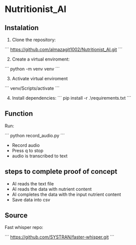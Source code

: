 # Nutritionist_AI

## Instalation

1. Clone the repository:

´´´
https://github.com/almazagit1002/Nutritionist_AI.git
´´´

2. Create a virtual enviroment:

´´´
python -m venv venv
´´´

3. Activate virtual enviroment

´´´
venv/Scripts/activate
´´´

4. Install dependencies:
´´´
pip install -r .\requirements.txt
´´´

## Function

Run:

´´´
python record_audio.py
´´´
* Record audio
* Press q to stop
* audio is transcribed to text 

## steps to complete proof of concept
 * AI reads the text file
 * AI reads the data with nutrient content
 * AI completes the data with the input nutrient content
 * Save data into csv

## Source

Fast whisper repo:

´´´
https://github.com/SYSTRAN/faster-whisper.git
´´´